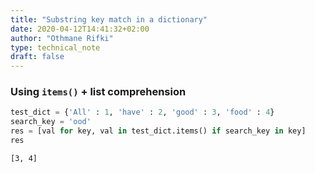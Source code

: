 ```yaml
---
title: "Substring key match in a dictionary"
date: 2020-04-12T14:41:32+02:00
author: "Othmane Rifki"
type: technical_note
draft: false
---
```

### Using `items()` + list comprehension


```python
test_dict = {'All' : 1, 'have' : 2, 'good' : 3, 'food' : 4} 
search_key = 'ood'
res = [val for key, val in test_dict.items() if search_key in key] 
res
```




    [3, 4]


